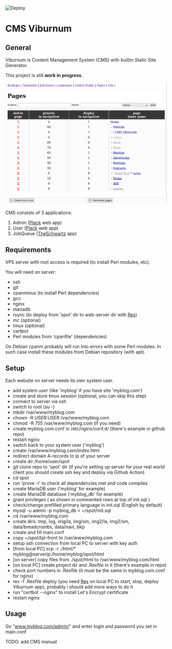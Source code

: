 ![Deploy](https://github.com/agrinevich/viburnum/workflows/Deploy_avl/badge.svg?branch=main)

# CMS Viburnum

## General

Viburnum is Content Management System (CMS) with builtin Static Site Generator.

This project is still **work in progress**.

![screenshot](/assets/images/cms-viburnum-screenshot.png)

CMS consists of 3 applications:

1. Admin ([Plack](https://github.com/plack/Plack/) web app)
2. User ([Plack](https://github.com/plack/Plack/) web app)
3. JobQueue ([TheSchwartz](https://github.com/akiym/TheSchwartz/) app)

## Requirements

VPS server with root access is required (to install Perl modules, etc).

You will need on server:

- ssh
- git
- cpanminus (to install Perl dependencies)
- gcc
- nginx
- mariadb
- rsync (to deploy from 'spot' dir to web-server dir with [Rex](https://github.com/RexOps/Rex/))
- mc (optional)
- tmux (optional)
- certbot
- Perl modules from 'cpanfile' (dependencies)

On Debian cpanm probably will run into errors with some Perl modules. In such case install these modules from Debian repository (with apt).

## Setup

Each website on server needs its own system user.

- add system user (like 'myblog' if you have site 'myblog.com')
- create and store tmux session (optional, you can skip this step)
- connect to server via ssh
- switch to root (su -)
- mkdir /var/www/myblog.com
- chown -R $USER:$USER /var/www/myblog.com
- chmod -R 755 /var/www/myblog.com (if you need)
- create myblog.com.conf in /etc/nginx/conf.d/ (there's example in github repo)
- restart nginx
- switch back to your system user ('myblog')
- create /var/www/myblog.com/index.html
- redirect domain A-records to ip of your server
- create dir /home/user/spot
- git clone repo to 'spot' dir (if you're setting up server for your real world client you should create ssh key and deploy via Github Action)
- cd spot
- run 'prove -l' to check all dependencies met and code compiles
- create MariaDB user ('myblog' for example)
- create MariaDB database ('myblog_db' for example)
- grant privileges ( as shown in commented rows at top of init.sql )
- check/change prefilled primary language in init.sql (English by default)
- mysql -u admin -p myblog_db < ~/spot/init.sql
- cd /var/www/myblog.com
- create dirs: tmp, log, img/la, img/sm, img2/la, img2/sm, data/breadcrumbs, data/navi, bkp
- create and fill main.conf
- copy ~/spot/tpl-front to /var/www/myblog.com
- setup ssh connection from local PC to server with key auth
- [from local PC] scp -r ./html/* myblog@serverip:/home/myblog/spot/html
- [on server] copy files from ./spot/html to /var/www/myblog.com/html
- [on local PC] create project dir and .Rexfile in it (there's example in repo)
- check port numbers in .Rexfile (it must be the same in myblog.com.conf for nginx)
- rex -f .Rexfile deploy (you need [Rex](https://github.com/RexOps/Rex/) on local PC to start, stop, deploy Viburnum app), probably i should add more ways to do it
- run "certbot --nginx" to install Let's Encrypt certificate
- restart nginx

## Usage

Go "www.myblog.com/admin/" and enter login and password you set in main.conf

TODO: add CMS manual
